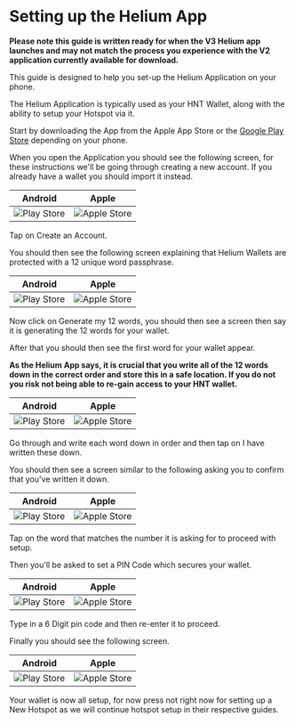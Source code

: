 # Setting up the Helium App

**Please note this guide is written ready for when the V3 Helium app launches and may not match the process you experience with the V2 application currently available for download.**

This guide is designed to help you set-up the Helium Application on your phone.

The Helium Application is typically used as your HNT Wallet, along with the ability to setup your Hotspot via it.

Start by downloading the App from the Apple App Store or the [Google Play Store](https://play.google.com/store/apps/details?id=com.helium.wallet) depending on your phone.

When you open the Application you should see the following screen, for these instructions we'll be going through creating a new account. If you already have a wallet you should import it instead.

| Android | Apple |
| --- | ---  |
| ![Play Store](../media/screenshots/android/ha-setup-1.jpg  ':size=350') | ![Apple Store](../media/screenshots/ios/ph.png  ':size=350') |

Tap on Create an Account.

You should then see the following screen explaining that Helium Wallets are protected with a 12 unique word passphrase.

| Android | Apple |
| --- | ---  |
| ![Play Store](../media/screenshots/android/ha-setup-2.jpg  ':size=350') | ![Apple Store](../media/screenshots/ios/ph.png  ':size=350') |

Now click on Generate my 12 words, you should then see a screen then say it is generating the 12 words for your wallet.

After that you should then see the first word for your wallet appear.

**As the Helium App says, it is crucial that you write all of the 12 words down in the correct order and store this in a safe location. If you do not you risk not being able to re-gain access to your HNT wallet.**

| Android | Apple |
| --- | ---  |
| ![Play Store](../media/screenshots/android/ha-setup-4.jpg  ':size=350') | ![Apple Store](../media/screenshots/ios/ph.png  ':size=350') |

Go through and write each word down in order and then tap on I have written these down.

You should then see a screen similar to the following asking you to confirm that you've written it down.

| Android | Apple |
| --- | ---  |
| ![Play Store](../media/screenshots/android/ha-setup-5.jpg  ':size=350') | ![Apple Store](../media/screenshots/ios/ph.png  ':size=350') |

Tap on the word that matches the number it is asking for to proceed with setup.

Then you'll be asked to set a PIN Code which secures your wallet.

| Android | Apple |
| --- | ---  |
| ![Play Store](../media/screenshots/android/ha-setup-6.jpg  ':size=350') | ![Apple Store](../media/screenshots/ios/ph.png  ':size=350') |

Type in a 6 Digit pin code and then re-enter it to proceed.

Finally you should see the following screen.

| Android | Apple |
| --- | ---  |
| ![Play Store](../media/screenshots/android/ha-setup-7.jpg  ':size=350') | ![Apple Store](../media/screenshots/ios/ph.png  ':size=350') |

Your wallet is now all setup, for now press not right now for setting up a New Hotspot as we will continue hotspot setup in their respective guides.
